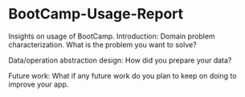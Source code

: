 # BootCamp-Usage-Report
Insights on usage of BootCamp.
Introduction: Domain problem characterization.
What is the problem you want to solve?

Data/operation abstraction design:
How did you prepare your data?

Future work:
What if any future work do you plan to keep on doing to improve your app.
